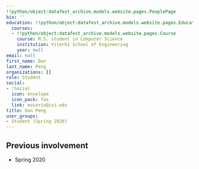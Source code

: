 ```yaml
---
!!python/object:datafest_archive.models.website.pages.PeoplePage
bio: ''
education: !!python/object:datafest_archive.models.website.pages.Education
  courses:
  - !!python/object:datafest_archive.models.website.pages.Course
    course: M.S. student in Computer Science
    institution: Viterbi School of Engineering
    year: null
email: null
first_name: Dan
last_name: Peng
organizations: []
role: Student
social:
- !Social
  icon: envelope
  icon_pack: fas
  link: mosorio@isi.edu
title: Dan Peng
user_groups:
- Student (Spring 2020)
---
```



## Previous involvement

* Spring 2020

